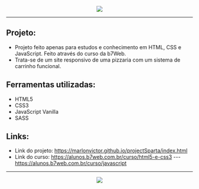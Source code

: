 <p align="center">
  <img src="https://user-images.githubusercontent.com/62356988/82700366-70a82b80-9c44-11ea-96b8-ee7e8538b163.png">
</p>

___
## Projeto:
* Projeto feito apenas para estudos e conhecimento em HTML, CSS e JavaScript. Feito através do curso da b7Web.  
* Trata-se de um site responsivo de uma pizzaria com um sistema de carrinho funcional.

## Ferramentas utilizadas:

* HTML5
* CSS3
* JavaScript Vanilla
* SASS

## Links:
* Link do projeto: https://marlonvictor.github.io/projectSparta/index.html
* Link do curso: https://alunos.b7web.com.br/curso/html5-e-css3 --- https://alunos.b7web.com.br/curso/javascript

___
<p align="center">
  <img src="https://user-images.githubusercontent.com/62356988/82700961-9bdf4a80-9c45-11ea-9e70-78a342bd4870.gif">
</p>